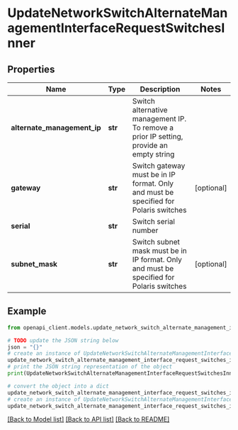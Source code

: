 # UpdateNetworkSwitchAlternateManagementInterfaceRequestSwitchesInner


## Properties

Name | Type | Description | Notes
------------ | ------------- | ------------- | -------------
**alternate_management_ip** | **str** | Switch alternative management IP. To remove a prior IP setting, provide an empty string | 
**gateway** | **str** | Switch gateway must be in IP format. Only and must be specified for Polaris switches | [optional] 
**serial** | **str** | Switch serial number | 
**subnet_mask** | **str** | Switch subnet mask must be in IP format. Only and must be specified for Polaris switches | [optional] 

## Example

```python
from openapi_client.models.update_network_switch_alternate_management_interface_request_switches_inner import UpdateNetworkSwitchAlternateManagementInterfaceRequestSwitchesInner

# TODO update the JSON string below
json = "{}"
# create an instance of UpdateNetworkSwitchAlternateManagementInterfaceRequestSwitchesInner from a JSON string
update_network_switch_alternate_management_interface_request_switches_inner_instance = UpdateNetworkSwitchAlternateManagementInterfaceRequestSwitchesInner.from_json(json)
# print the JSON string representation of the object
print(UpdateNetworkSwitchAlternateManagementInterfaceRequestSwitchesInner.to_json())

# convert the object into a dict
update_network_switch_alternate_management_interface_request_switches_inner_dict = update_network_switch_alternate_management_interface_request_switches_inner_instance.to_dict()
# create an instance of UpdateNetworkSwitchAlternateManagementInterfaceRequestSwitchesInner from a dict
update_network_switch_alternate_management_interface_request_switches_inner_from_dict = UpdateNetworkSwitchAlternateManagementInterfaceRequestSwitchesInner.from_dict(update_network_switch_alternate_management_interface_request_switches_inner_dict)
```
[[Back to Model list]](../README.md#documentation-for-models) [[Back to API list]](../README.md#documentation-for-api-endpoints) [[Back to README]](../README.md)



